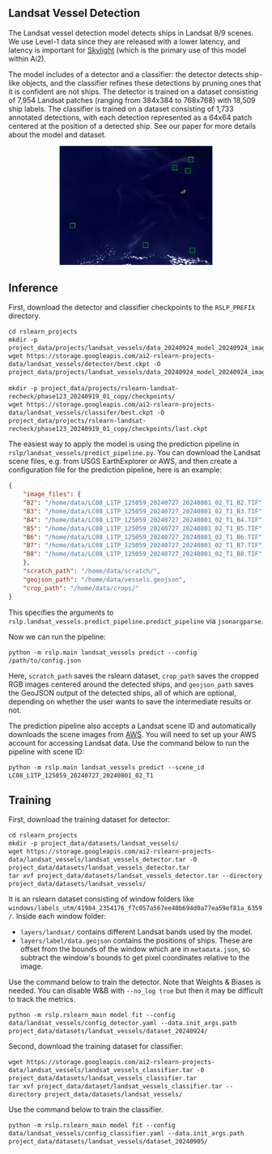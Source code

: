 Landsat Vessel Detection
---------------------------

The Landsat vessel detection model detects ships in Landsat 8/9 scenes. We use Level-1 data since they are released with a lower latency, and latency is
important for [Skylight](https://www.skylight.global/) (which is the primary use of
this model within Ai2).

The model includes of a detector and a classifier: the detector detects ship-like objects, and the classifier refines these detections by pruning ones that it is confident are not ships. The detector is trained on a dataset consisting of 7,954 Landsat patches (ranging from 384x384 to 768x768) with 18,509 ship labels. The classifier is trained on a dataset consisting of 1,733 annotated detections, with each detection represented as a 64x64 patch centered at the position of a detected ship. See our paper for more details about the model and dataset.

<div style="text-align: center;">
    <img src="./images/landsat_vessels/prediction.png"
         alt="Image showing a Landsat image with predicted positions of ships from the model overlayed."
         style="max-width: 60%; height: auto; margin: auto;">
</div>


Inference
---------

First, download the detector and classifier checkpoints to the `RSLP_PREFIX` directory.

    cd rslearn_projects
    mkdir -p project_data/projects/landsat_vessels/data_20240924_model_20240924_imagenet_patch512_flip_03/checkpoints/
    wget https://storage.googleapis.com/ai2-rslearn-projects-data/landsat_vessels/detector/best.ckpt -O project_data/projects/landsat_vessels/data_20240924_model_20240924_imagenet_patch512_flip_03/checkpoints/last.ckpt

    mkdir -p project_data/projects/rslearn-landsat-recheck/phase123_20240919_01_copy/checkpoints/
    wget https://storage.googleapis.com/ai2-rslearn-projects-data/landsat_vessels/classifer/best.ckpt -O project_data/projects/rslearn-landsat-recheck/phase123_20240919_01_copy/checkpoints/last.ckpt

The easiest way to apply the model is using the prediction pipeline in `rslp/landsat_vessels/predict_pipeline.py`. You can download the Landsat scene files, e.g. from USGS EarthExplorer or AWS, and then create a configuration file for the prediction pipeline, here is an example:

```json
{
    "image_files": {
    "B2": "/home/data/LC08_L1TP_125059_20240727_20240801_02_T1_B2.TIF",
    "B3": "/home/data/LC08_L1TP_125059_20240727_20240801_02_T1_B3.TIF",
    "B4": "/home/data/LC08_L1TP_125059_20240727_20240801_02_T1_B4.TIF",
    "B5": "/home/data/LC08_L1TP_125059_20240727_20240801_02_T1_B5.TIF",
    "B6": "/home/data/LC08_L1TP_125059_20240727_20240801_02_T1_B6.TIF",
    "B7": "/home/data/LC08_L1TP_125059_20240727_20240801_02_T1_B7.TIF",
    "B8": "/home/data/LC08_L1TP_125059_20240727_20240801_02_T1_B8.TIF",
    },
    "scratch_path": "/home/data/scratch/",
    "geojson_path": "/home/data/vessels.geojson",
    "crop_path": "/home/data/crops/"
}
```

This specifies the arguments to
`rslp.landsat_vessels.predict_pipeline.predict_pipeline` via `jsonargparse`.

Now we can run the pipeline:

    python -m rslp.main landsat_vessels predict --config /path/to/config.json

Here, `scratch_path` saves the rslearn dataset, `crop_path` saves the cropped RGB images centered around the detected ships, and `geojson_path` saves the GeoJSON output of the detected ships, all of which are optional, depending on whether the user wants to save the intermediate results or not.

The prediction pipeline also accepts a Landsat scene ID and automatically downloads the scene images from [AWS](https://aws.amazon.com/marketplace/pp/prodview-ivr4jeq6flk7u#resources). You will need to set up your AWS account for accessing Landsat data. Use the command below to run the pipeline with scene ID:

    python -m rslp.main landsat_vessels predict --scene_id LC08_L1TP_125059_20240727_20240801_02_T1


Training
--------

First, download the training dataset for detector:

    cd rslearn_projects
    mkdir -p project_data/datasets/landsat_vessels/
    wget https://storage.googleapis.com/ai2-rslearn-projects-data/landsat_vessels/landsat_vessels_detector.tar -0 project_data/datasets/landsat_vessels_detector.tar
    tar xvf project_data/datasets/landsat_vessels_detector.tar --directory project_data/datasets/landsat_vessels/

It is an rslearn dataset consisting of window folders like `windows/labels_utm/41984_2354176_f7c057a567ee40b694d0a77ea59ef81a_6359/`. Inside each window folder:

- `layers/landsat/` contains different Landsat bands used by the model.
- `layers/label/data.geojson` contains the positions of ships. These are offset from
  the bounds of the window which are in `metadata.json`, so subtract the window's
  bounds to get pixel coordinates relative to the image.

Use the command below to train the detector. Note that Weights & Biases is needed. You can
disable W&B with `--no_log true` but then it may be difficult to track the metrics.

    python -m rslp.rslearn_main model fit --config data/landsat_vessels/config_detector.yaml --data.init_args.path project_data/datasets/landsat_vessels/dataset_20240924/

Second, download the training dataset for classifier:

    wget https://storage.googleapis.com/ai2-rslearn-projects-data/landsat_vessels/landsat_vessels_classifier.tar -0 project_data/datasets/landsat_vessels_classifier.tar
    tar xvf project_data/dataset/landsat_vessels_classifier.tar --directory project_data/datasets/landsat_vessels/

Use the command below to train the classifier.

    python -m rslp.rslearn_main model fit --config data/landsat_vessels/config_classifier.yaml --data.init_args.path project_data/datasets/landsat_vessels/dataset_20240905/

